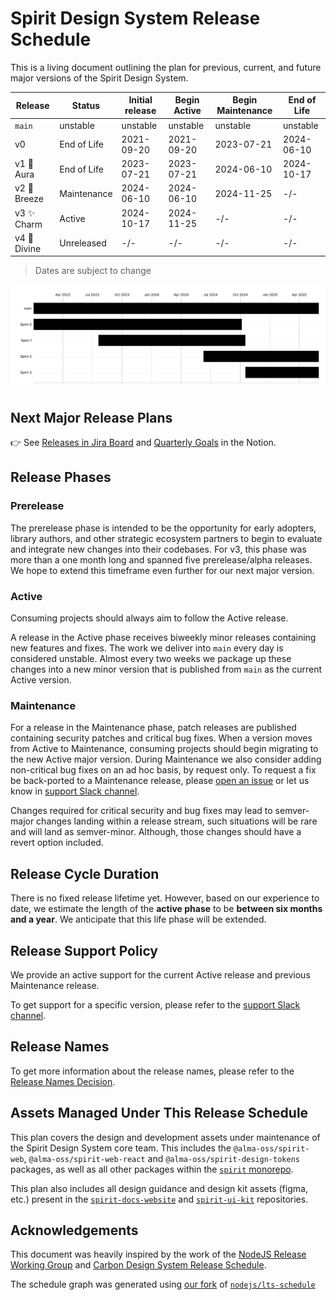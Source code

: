 # Spirit Design System Release Schedule

This is a living document outlining the plan for previous, current, and future
major versions of the Spirit Design System.

| Release      | Status      | Initial release | Begin Active | Begin Maintenance | End of Life |
| ------------ | ----------- | --------------- | ------------ | ----------------- | ----------- |
| `main`       | unstable    | unstable        | unstable     | unstable          | unstable    |
| v0           | End of Life | 2021-09-20      | 2021-09-20   | 2023-07-21        | 2024-06-10  |
| v1 🌟 Aura   | End of Life | 2023-07-21      | 2023-07-21   | 2024-06-10        | 2024-10-17  |
| v2 🍃 Breeze | Maintenance | 2024-06-10      | 2024-06-10   | 2024-11-25        | -/-         |
| v3 ✨ Charm  | Active      | 2024-10-17      | 2024-11-25   | -/-               | -/-         |
| v4 🌈 Divine | Unreleased  | -/-             | -/-          | -/-               | -/-         |

> Dates are subject to change

![schedule][release-schedule-static]

## Next Major Release Plans

👉 See [Releases in Jira Board][release-jira-board] and [Quarterly Goals][quarterly-goals] in the Notion.

## Release Phases

### Prerelease

The prerelease phase is intended to be the opportunity for early adopters,
library authors, and other strategic ecosystem partners to begin to evaluate and
integrate new changes into their codebases. For v3, this phase was more than a one month
long and spanned five prerelease/alpha releases. We hope to extend this timeframe
even further for our next major version.

### Active

Consuming projects should always aim to follow the Active release.

A release in the Active phase receives biweekly minor releases containing new
features and fixes. The work we deliver into `main` every day is considered
unstable. Almost every two weeks we package up these changes into a new minor version
that is published from `main` as the current Active version.

### Maintenance

For a release in the Maintenance phase, patch releases are published containing
security patches and critical bug fixes. When a version moves from Active to
Maintenance, consuming projects should begin migrating to the new Active major
version. During Maintenance we also consider adding non-critical bug fixes on an
ad hoc basis, by request only. To request a fix be back-ported to a Maintenance
release, please
[open an issue][spirit-jira-board] or let us know in [support Slack channel][spirit-support-slack-channel].

Changes required for critical security and bug fixes may lead to semver-major
changes landing within a release stream, such situations will be rare and will
land as semver-minor. Although, those changes should have a revert option
included.

## Release Cycle Duration

There is no fixed release lifetime yet.
However, based on our experience to date, we estimate the length of the **active phase** to be **between six months and a year**.
We anticipate that this life phase will be extended.

## Release Support Policy

We provide an active support for the current Active release and previous Maintenance release.

To get support for a specific version, please refer to the [support Slack channel][spirit-support-slack-channel].

## Release Names

To get more information about the release names, please refer to the [Release Names Decision][release-names-decision].

## Assets Managed Under This Release Schedule

This plan covers the design and development assets under maintenance of the
Spirit Design System core team. This includes the `@alma-oss/spirit-web`, `@alma-oss/spirit-web-react` and
`@alma-oss/spirit-design-tokens` packages, as well as all other packages within the
[`spirit` monorepo][spirit-github-monorepo].

This plan also includes all design guidance and design kit assets (figma, etc.)
present in the
[`spirit-docs-website`][spirit-docs] and
[`spirit-ui-kit`][spirit-figma]
repositories.

## Acknowledgements

This document was heavily inspired by the work of the
[NodeJS Release Working Group][node-js-release-working-group] and [Carbon Design System Release Schedule][carbon-release-schedule].

The schedule graph was generated using
[our fork][spirit-lts-schedule] of
[`nodejs/lts-schedule`][node-lts-schedule]

[carbon-release-schedule]: https://github.com/carbon-design-system/carbon/blob/main/docs/release-schedule.md
[node-js-release-working-group]: https://github.com/nodejs/release
[node-lts-schedule]: https://github.com/nodejs/lts-schedule
[release-jira-board]: https://jira.almacareer.tech/projects/DS?selectedItem=com.atlassian.jira.jira-projects-plugin%3Arelease-page&status=released-unreleased
[release-names-decision]: https://github.com/lmc-eu/spirit-design-system/blob/main/docs/decisions/007-release-names.md
[release-schedule-static]: https://raw.githubusercontent.com/lmc-eu/spirit-design-system/refs/heads/main/static/release-schedule.svg
[spirit-docs]: https://spirit.design
[spirit-figma]: https://www.figma.com/design/w9Ca4hvkuYLshsrHu1bYwT/Spirit-UI-KIT?node-id=22776-26259&node-type=canvas&t=JIF1i6Yfp9rGUA35-0
[spirit-github-monorepo]: https://github.com/lmc-eu/spirit-design-system
[spirit-jira-board]: https://jira.almacareer.tech/secure/RapidBoard.jspa?rapidView=366&projectKey=DS
[spirit-lts-schedule]: https://github.com/lmc-eu/spirit-design-system/tree/main/scripts/lts-schedule
[spirit-support-slack-channel]: https://almamedia.slack.com/archives/C068XPSDWQN
[quarterly-goals]: https://www.notion.so/almacareer/Spirit-Design-System-Quarterly-Goals-878e92d5b74543039e513c0160fb9117
